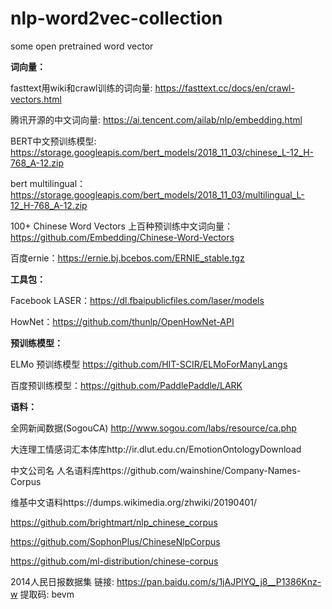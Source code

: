 # nlp-word2vec-collection
some open pretrained word vector

**词向量：**

fasttext用wiki和crawl训练的词向量: https://fasttext.cc/docs/en/crawl-vectors.html

腾讯开源的中文词向量: https://ai.tencent.com/ailab/nlp/embedding.html

BERT中文预训练模型: https://storage.googleapis.com/bert_models/2018_11_03/chinese_L-12_H-768_A-12.zip

bert multilingual：https://storage.googleapis.com/bert_models/2018_11_03/multilingual_L-12_H-768_A-12.zip

100+ Chinese Word Vectors 上百种预训练中文词向量：https://github.com/Embedding/Chinese-Word-Vectors

百度ernie：https://ernie.bj.bcebos.com/ERNIE_stable.tgz

**工具包：**

Facebook LASER：https://dl.fbaipublicfiles.com/laser/models

HowNet：https://github.com/thunlp/OpenHowNet-API

**预训练模型：**

ELMo 预训练模型 https://github.com/HIT-SCIR/ELMoForManyLangs

百度预训练模型：https://github.com/PaddlePaddle/LARK 

**语料：**

全网新闻数据(SogouCA) http://www.sogou.com/labs/resource/ca.php

大连理工情感词汇本体库http://ir.dlut.edu.cn/EmotionOntologyDownload

中文公司名 人名语料库https://github.com/wainshine/Company-Names-Corpus

维基中文语料https://dumps.wikimedia.org/zhwiki/20190401/

https://github.com/brightmart/nlp_chinese_corpus

https://github.com/SophonPlus/ChineseNlpCorpus

https://github.com/ml-distribution/chinese-corpus

2014人民日报数据集 链接: https://pan.baidu.com/s/1jAJPlYQ_j8__P1386Knz-w 提取码: bevm
